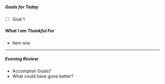 
##### Goals for Today
- [ ] Goal 1


##### What I am Thankful For
- Item one



----

##### Evening Review
- Accomplish Goals?
- What could have gone better?
